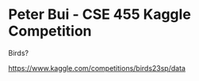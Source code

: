 # Peter Bui - CSE 455 Kaggle Competition

Birds?

https://www.kaggle.com/competitions/birds23sp/data